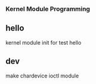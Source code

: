 ### Kernel Module Programming

## hello

kernel module init for test hello

## dev

make chardevice ioctl module
